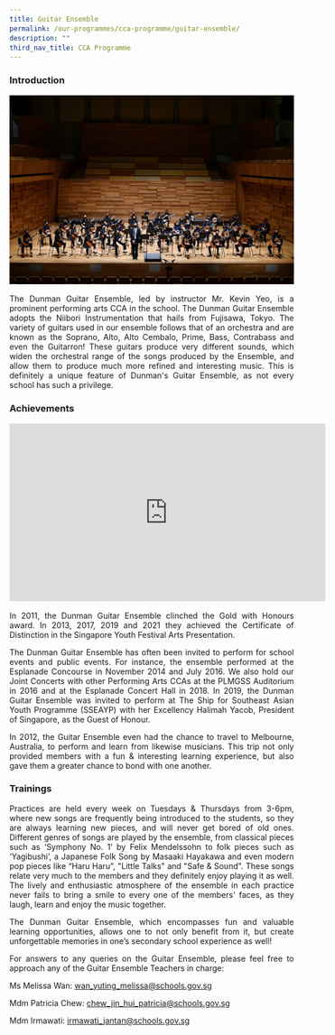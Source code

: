 ```yaml
---
title: Guitar Ensemble
permalink: /our-programmes/cca-programme/guitar-ensemble/
description: ""
third_nav_title: CCA Programme
---
```

### Introduction

![](/images/Student%20Development%20Programme/CCA%20Programme/Performing%20Arts/Dunman%20Secondary%20School%20Guitar%20Ensemble%20SYF%202021.jpg)

<p style="text-align: justify;">The Dunman Guitar Ensemble, led by instructor Mr. Kevin Yeo, is a prominent performing arts CCA in the school. The Dunman Guitar Ensemble adopts the Niibori Instrumentation that hails from Fujisawa, Tokyo. The variety of guitars used in our ensemble follows that of an orchestra and are known as the Soprano, Alto, Alto Cembalo, Prime, Bass, Contrabass and even the Guitarron! These guitars produce very different sounds, which widen the orchestral range of the songs produced by the Ensemble, and allow them to produce much more refined and interesting music. This is definitely a unique feature of Dunman's Guitar Ensemble, as not every school has such a privilege.</p>

### Achievements

<p style="text-align: center;"><iframe width="560" height="315" src="https://www.youtube.com/embed/t7P9bnWVyjY" title="YouTube video player" frameborder="0" allow="accelerometer; autoplay; clipboard-write; encrypted-media; gyroscope; picture-in-picture" allowfullscreen></iframe></p>

<p style="text-align: justify;">In 2011, the Dunman Guitar Ensemble clinched the Gold with Honours award. In 2013, 2017, 2019 and 2021 they achieved the Certificate of Distinction in the Singapore Youth Festival Arts Presentation.</p>

<p style="text-align: justify;">The Dunman Guitar Ensemble has often been invited to perform for school events and public events. For instance, the ensemble performed at the Esplanade Concourse in November 2014 and July 2016. We also hold our Joint Concerts with other Performing Arts CCAs at the PLMGSS Auditorium in 2016 and at the Esplanade Concert Hall in 2018. In 2019, the Dunman Guitar Ensemble was invited to perform at The Ship for Southeast Asian Youth Programme (SSEAYP) with her Excellency Halimah Yacob, President of Singapore, as the Guest of Honour.</p>

<p style="text-align: justify;">In 2012, the Guitar Ensemble even had the chance to travel to Melbourne, Australia, to perform and learn from likewise musicians. This trip not only provided members with a fun & interesting learning experience, but also gave them a greater chance to bond with one another.</p>

### Trainings 

<p style="text-align: justify;">Practices are held every week on Tuesdays & Thursdays from 3-6pm, where new songs are frequently being introduced to the students, so they are always learning new pieces, and will never get bored of old ones. Different genres of songs are played by the ensemble, from classical pieces such as ‘Symphony No. 1’ by Felix Mendelssohn to folk pieces such as ‘Yagibushi’, a Japanese Folk Song by Masaaki Hayakawa and even modern pop pieces like “Haru Haru”, "Little Talks" and "Safe & Sound". These songs relate very much to the members and they definitely enjoy playing it as well. The lively and enthusiastic atmosphere of the ensemble in each practice never fails to bring a smile to every one of the members' faces, as they laugh, learn and enjoy the music together.</p>

<p style="text-align: justify;">The Dunman Guitar Ensemble, which encompasses fun and valuable learning opportunities, allows one to not only benefit from it, but create unforgettable memories in one’s secondary school experience as well!</p>

<p style="text-align: justify;">For answers to any queries on the Guitar Ensemble, please feel free to approach any of the Guitar Ensemble Teachers in charge:</p>

Ms Melissa Wan: [wan\_yuting\_melissa@schools.gov.sg](mailto:wan_yuting_melissa@schools.gov.sg)

Mdm Patricia Chew: [chew\_jin\_hui\_patricia@schools.gov.sg](mailto:chew_jin_hui_patricia@schools.gov.sg)[  
](mailto:wan_yuting_melissa@schools.gov.sg)

Mdm Irmawati: [irmawati\_jantan@schools.gov.sg](mailto:irmawati_jantan@schools.gov.sg)